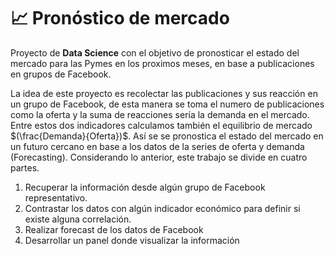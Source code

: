 # 📈 Pronóstico de mercado 
Proyecto de **Data Science** con el objetivo de pronosticar el estado del mercado para las Pymes en los proximos meses, en base a publicaciones en grupos de Facebook. 

La idea de este proyecto es recolectar las publicaciones y sus reacción en un grupo de Facebook, de esta manera se toma el numero de publicaciones como la oferta y la suma de reacciones sería la demanda en el mercado. Entre estos dos indicadores calculamos también el equilibrio de mercado $(\frac{Demanda}{Oferta})$. Así se se pronostica el estado del mercado en un futuro cercano en base a los datos de la series de oferta y demanda (Forecasting). Considerando lo anterior, este trabajo se divide en cuatro partes.

1. Recuperar la información desde algún grupo de Facebook representativo.
2. Contrastar los datos con algún indicador económico para definir si existe alguna correlación.
3. Realizar forecast de los datos de Facebook
4. Desarrollar un panel donde visualizar la información
